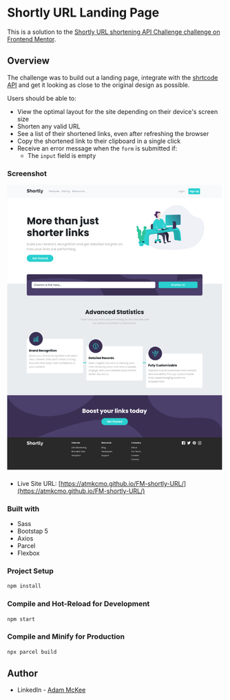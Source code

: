 
# Shortly URL Landing Page

This is a solution to the [Shortly URL shortening API Challenge challenge on Frontend Mentor](https://www.frontendmentor.io/challenges/url-shortening-api-landing-page-2ce3ob-G).

## Overview

The challenge was to build out a landing page, integrate with the [shrtcode API](https://app.shrtco.de/) and get it looking as close to the original design as possible.


Users should be able to:

- View the optimal layout for the site depending on their device's screen size
- Shorten any valid URL
- See a list of their shortened links, even after refreshing the browser
- Copy the shortened link to their clipboard in a single click
- Receive an error message when the `form` is submitted if:
  - The `input` field is empty

### Screenshot

![](./src/images/screenshot.png)

- Live Site URL: [https://atmkcmo.github.io/FM-shortly-URL/](https://atmkcmo.github.io/FM-shortly-URL/)


### Built with

- Sass
- Bootstap 5
- Axios
- Parcel
- Flexbox



### Project Setup

```sh
npm install
```

### Compile and Hot-Reload for Development

```sh
npm start
```

### Compile and Minify for Production

```sh
npx parcel build
```



## Author

- LinkedIn - [Adam McKee](https://www.linkedin.com/in/admckee/)
